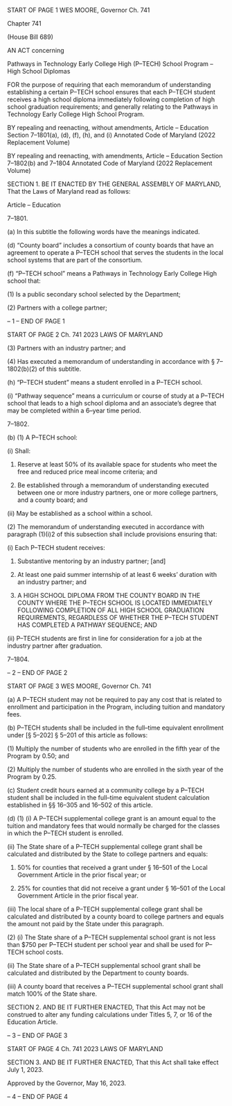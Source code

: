 START OF PAGE 1
WES MOORE, Governor Ch. 741

Chapter 741

(House Bill 689)

AN ACT concerning

Pathways in Technology Early College High (P–TECH) School Program – High
School Diplomas

FOR the purpose of requiring that each memorandum of understanding establishing a
certain P–TECH school ensures that each P–TECH student receives a high school
diploma immediately following completion of high school graduation requirements;
and generally relating to the Pathways in Technology Early College High School
Program.

BY repealing and reenacting, without amendments,
Article – Education
Section 7–1801(a), (d), (f), (h), and (i)
Annotated Code of Maryland
(2022 Replacement Volume)

BY repealing and reenacting, with amendments,
Article – Education
Section 7–1802(b) and 7–1804
Annotated Code of Maryland
(2022 Replacement Volume)

SECTION 1. BE IT ENACTED BY THE GENERAL ASSEMBLY OF MARYLAND,
That the Laws of Maryland read as follows:

Article – Education

7–1801.

(a) In this subtitle the following words have the meanings indicated.

(d) “County board” includes a consortium of county boards that have an
agreement to operate a P–TECH school that serves the students in the local school systems
that are part of the consortium.

(f) “P–TECH school” means a Pathways in Technology Early College High school
that:

(1) Is a public secondary school selected by the Department;

(2) Partners with a college partner;

– 1 –
END OF PAGE 1

START OF PAGE 2
Ch. 741 2023 LAWS OF MARYLAND

(3) Partners with an industry partner; and

(4) Has executed a memorandum of understanding in accordance with §
7–1802(b)(2) of this subtitle.

(h) “P–TECH student” means a student enrolled in a P–TECH school.

(i) “Pathway sequence” means a curriculum or course of study at a P–TECH
school that leads to a high school diploma and an associate’s degree that may be completed
within a 6–year time period.

7–1802.

(b) (1) A P–TECH school:

(i) Shall:

1. Reserve at least 50% of its available space for students
who meet the free and reduced price meal income criteria; and

2. Be established through a memorandum of understanding
executed between one or more industry partners, one or more college partners, and a county
board; and

(ii) May be established as a school within a school.

(2) The memorandum of understanding executed in accordance with
paragraph (1)(i)2 of this subsection shall include provisions ensuring that:

(i) Each P–TECH student receives:

1. Substantive mentoring by an industry partner; [and]

2. At least one paid summer internship of at least 6 weeks’
duration with an industry partner; and

3. A HIGH SCHOOL DIPLOMA FROM THE COUNTY BOARD
IN THE COUNTY WHERE THE P–TECH SCHOOL IS LOCATED IMMEDIATELY
FOLLOWING COMPLETION OF ALL HIGH SCHOOL GRADUATION REQUIREMENTS,
REGARDLESS OF WHETHER THE P–TECH STUDENT HAS COMPLETED A PATHWAY
SEQUENCE; AND

(ii) P–TECH students are first in line for consideration for a job at
the industry partner after graduation.

7–1804.

– 2 –
END OF PAGE 2

START OF PAGE 3
WES MOORE, Governor Ch. 741

(a) A P–TECH student may not be required to pay any cost that is related to
enrollment and participation in the Program, including tuition and mandatory fees.

(b) P–TECH students shall be included in the full–time equivalent enrollment
under [§ 5–202] § 5–201 of this article as follows:

(1) Multiply the number of students who are enrolled in the fifth year of
the Program by 0.50; and

(2) Multiply the number of students who are enrolled in the sixth year of
the Program by 0.25.

(c) Student credit hours earned at a community college by a P–TECH student
shall be included in the full–time equivalent student calculation established in §§ 16–305
and 16–502 of this article.

(d) (1) (i) A P–TECH supplemental college grant is an amount equal to the
tuition and mandatory fees that would normally be charged for the classes in which the
P–TECH student is enrolled.

(ii) The State share of a P–TECH supplemental college grant shall
be calculated and distributed by the State to college partners and equals:

1. 50% for counties that received a grant under § 16–501 of
the Local Government Article in the prior fiscal year; or

2. 25% for counties that did not receive a grant under §
16–501 of the Local Government Article in the prior fiscal year.

(iii) The local share of a P–TECH supplemental college grant shall be
calculated and distributed by a county board to college partners and equals the amount not
paid by the State under this paragraph.

(2) (i) The State share of a P–TECH supplemental school grant is not
less than $750 per P–TECH student per school year and shall be used for P–TECH school
costs.

(ii) The State share of a P–TECH supplemental school grant shall be
calculated and distributed by the Department to county boards.

(iii) A county board that receives a P–TECH supplemental school
grant shall match 100% of the State share.

SECTION 2. AND BE IT FURTHER ENACTED, That this Act may not be construed
to alter any funding calculations under Titles 5, 7, or 16 of the Education Article.

– 3 –
END OF PAGE 3

START OF PAGE 4
Ch. 741 2023 LAWS OF MARYLAND

SECTION 3. AND BE IT FURTHER ENACTED, That this Act shall take effect July
1, 2023.

Approved by the Governor, May 16, 2023.

– 4 –
END OF PAGE 4